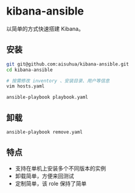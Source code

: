 # kibana-ansible

以简单的方式快速搭建 Kibana。

## 安装

```sh
git git@github.com:aisuhua/kibana-ansible.git
cd kibana-ansible

# 按需修改 inventory 、安装目录、用户等信息
vim hosts.yaml

ansible-playbook playbook.yaml
```

## 卸载

```sh
ansible-playbook remove.yaml
```

## 特点

- 支持在单机上安装多个不同版本的实例
- 卸载简单，方便来回测试
- 定制简单，该 role 保持了简单
